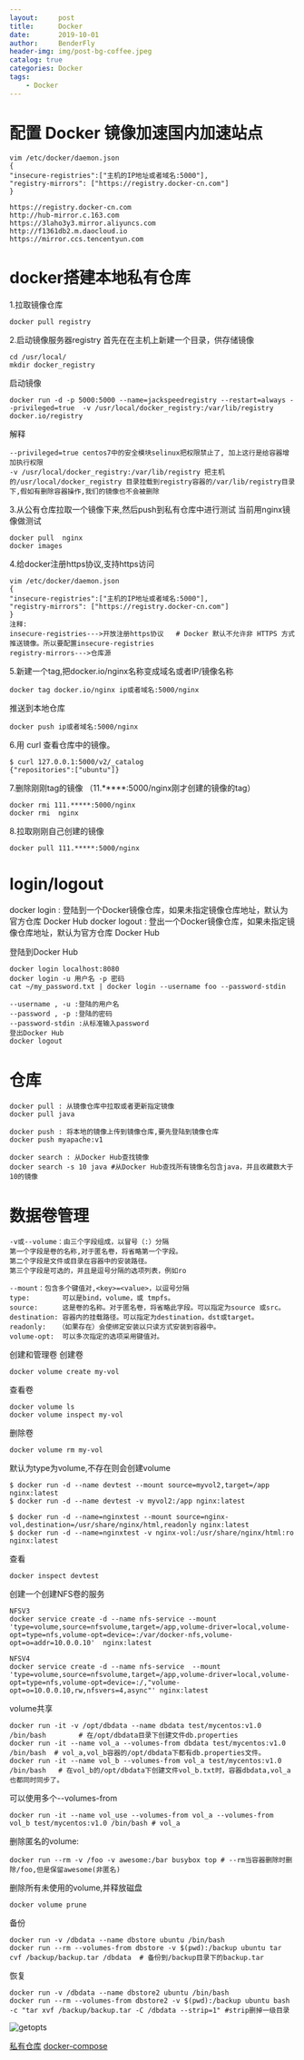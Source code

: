 ```yaml
---
layout:     post
title:      Docker
date:       2019-10-01
author:     BenderFly
header-img: img/post-bg-coffee.jpeg
catalog: true
categories: Docker
tags:
    - Docker
---
```


# 配置 Docker 镜像加速国内加速站点
```
vim /etc/docker/daemon.json
{
"insecure-registries":["主机的IP地址或者域名:5000"],
"registry-mirrors": ["https://registry.docker-cn.com"]
}

https://registry.docker-cn.com
http://hub-mirror.c.163.com
https://3laho3y3.mirror.aliyuncs.com
http://f1361db2.m.daocloud.io
https://mirror.ccs.tencentyun.com
```

# docker搭建本地私有仓库
1.拉取镜像仓库
```
docker pull registry 
```
2.启动镜像服务器registry
首先在在主机上新建一个目录，供存储镜像
```
cd /usr/local/
mkdir docker_registry 
````
启动镜像
```
docker run -d -p 5000:5000 --name=jackspeedregistry --restart=always --privileged=true  -v /usr/local/docker_registry:/var/lib/registry  docker.io/registry
```
解释
```
--privileged=true centos7中的安全模块selinux把权限禁止了, 加上这行是给容器增加执行权限
-v /usr/local/docker_registry:/var/lib/registry 把主机的/usr/local/docker_registry 目录挂载到registry容器的/var/lib/registry目录下,假如有删除容器操作,我们的镜像也不会被删除
```
3.从公有仓库拉取一个镜像下来,然后push到私有仓库中进行测试
当前用nginx镜像做测试
```
docker pull  nginx 
docker images 
```
4.给docker注册https协议,支持https访问
```
vim /etc/docker/daemon.json
{
"insecure-registries":["主机的IP地址或者域名:5000"],
"registry-mirrors": ["https://registry.docker-cn.com"]
}
注释:
insecure-registries--->开放注册https协议   # Docker 默认不允许非 HTTPS 方式推送镜像。所以要配置insecure-registries
registry-mirrors--->仓库源
```
5.新建一个tag,把docker.io/nginx名称变成域名或者IP/镜像名称
```
docker tag docker.io/nginx ip或者域名:5000/nginx
```
推送到本地仓库
```
docker push ip或者域名:5000/nginx 
```
6.用 curl 查看仓库中的镜像。
````
$ curl 127.0.0.1:5000/v2/_catalog
{"repositories":["ubuntu"]}
````
7.删除刚刚tag的镜像 （11.*****:5000/nginx刚才创建的镜像的tag）
```
docker rmi 111.*****:5000/nginx
docker rmi  nginx 
```
8.拉取刚刚自己创建的镜像
```
docker pull 111.*****:5000/nginx
```

# login/logout
docker login : 登陆到一个Docker镜像仓库，如果未指定镜像仓库地址，默认为官方仓库 Docker Hub
docker logout : 登出一个Docker镜像仓库，如果未指定镜像仓库地址，默认为官方仓库 Docker Hub

登陆到Docker Hub
```
docker login localhost:8080
docker login -u 用户名 -p 密码
cat ~/my_password.txt | docker login --username foo --password-stdin

--username , -u	:登陆的用户名
--password , -p :登陆的密码
--password-stdin :从标准输入password
登出Docker Hub
docker logout
```

# 仓库
```
docker pull : 从镜像仓库中拉取或者更新指定镜像
docker pull java

docker push : 将本地的镜像上传到镜像仓库,要先登陆到镜像仓库
docker push myapache:v1

docker search : 从Docker Hub查找镜像
docker search -s 10 java #从Docker Hub查找所有镜像名包含java，并且收藏数大于10的镜像
```

# 数据卷管理
```
-v或--volume：由三个字段组成，以冒号（:）分隔
第一个字段是卷的名称,对于匿名卷，将省略第一个字段。
第二个字段是文件或目录在容器中的安装路径。
第三个字段是可选的，并且是逗号分隔的选项列表，例如ro

--mount：包含多个键值对,<key>=<value>，以逗号分隔
type:        可以是bind，volume，或 tmpfs。
source:      这是卷的名称。对于匿名卷，将省略此字段。可以指定为source 或src。
destination: 容器内的挂载路径。可以指定为destination，dst或target。
readonly:   （如果存在）会使绑定安装以只读方式安装到容器中。
volume-opt:  可以多次指定的选项采用键值对。
```
创建和管理卷
创建卷
```
docker volume create my-vol
```
查看卷
```
docker volume ls
docker volume inspect my-vol
````
删除卷
```
docker volume rm my-vol
```
默认为type为volume,不存在则会创建volume
```
$ docker run -d --name devtest --mount source=myvol2,target=/app  nginx:latest
$ docker run -d --name devtest -v myvol2:/app nginx:latest

$ docker run -d --name=nginxtest --mount source=nginx-vol,destination=/usr/share/nginx/html,readonly nginx:latest
$ docker run -d --name=nginxtest -v nginx-vol:/usr/share/nginx/html:ro nginx:latest
```
查看
```
docker inspect devtest
```
创建一个创建NFS卷的服务
```
NFSV3
docker service create -d --name nfs-service --mount 'type=volume,source=nfsvolume,target=/app,volume-driver=local,volume-opt=type=nfs,volume-opt=device=:/var/docker-nfs,volume-opt=o=addr=10.0.0.10'  nginx:latest

NFSV4
docker service create -d --name nfs-service  --mount 'type=volume,source=nfsvolume,target=/app,volume-driver=local,volume-opt=type=nfs,volume-opt=device=:/,"volume-opt=o=10.0.0.10,rw,nfsvers=4,async"' nginx:latest
```
volume共享
```
docker run -it -v /opt/dbdata --name dbdata test/mycentos:v1.0 /bin/bash        # 在/opt/dbdata目录下创建文件db.properties
docker run -it --name vol_a --volumes-from dbdata test/mycentos:v1.0 /bin/bash  # vol_a,vol_b容器的/opt/dbdata下都有db.properties文件。
docker run -it --name vol_b --volumes-from vol_a test/mycentos:v1.0 /bin/bash   # 在vol_b的/opt/dbdata下创建文件vol_b.txt时，容器dbdata,vol_a也都同时同步了。
```
可以使用多个--volumes-from
```
docker run -it --name vol_use --volumes-from vol_a --volumes-from vol_b test/mycentos:v1.0 /bin/bash # vol_a
```

删除匿名的volume:
```
docker run --rm -v /foo -v awesome:/bar busybox top # --rm当容器删除时删除/foo,但是保留awesome(非匿名)
```
删除所有未使用的volume,并释放磁盘
```
docker volume prune
```
备份
```
docker run -v /dbdata --name dbstore ubuntu /bin/bash
docker run --rm --volumes-from dbstore -v $(pwd):/backup ubuntu tar cvf /backup/backup.tar /dbdata  # 备份到/backup目录下的backup.tar
```
恢复
```
docker run -v /dbdata --name dbstore2 ubuntu /bin/bash
docker run --rm --volumes-from dbstore2 -v $(pwd):/backup ubuntu bash -c "tar xvf /backup/backup.tar -C /dbdata --strip=1" #strip删掉一级目录
```


















![getopts](https://raw.githubusercontent.com/handerfly/handerfly.github.io/master/img/getopt.png)  

[私有仓库](https://docs.docker.com/registry/deploying/)
[docker-compose](https://docs.docker.com/compose/compose-file/#configs)